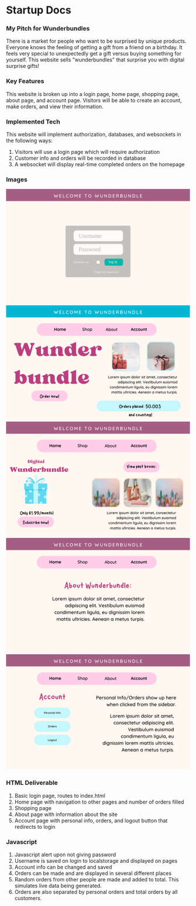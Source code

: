 # Startup Docs

### My Pitch for Wunderbundles
There is a market for people who want to be surprised by unique products. Everyone knows the feeling of getting a gift from a friend on a birthday. It feels very special to unexpectedly get a gift versus buying something for yourself. This website sells "wunderbundles" that surprise you with digital surprise gifts!

### Key Features
This website is broken up into a login page, home page, shopping page, about page, and account page. Visitors will be able to create an account, make orders, and view their information.

### Implemented Tech
This website will implement authorization, databases, and websockets in the following ways:
1) Visitors will use a login page which will require authorization
2) Customer info and orders will be recorded in database
3) A websocket will display real-time completed orders on the homepage

### Images
![Image 1](1.png)
![Image 2](2.png)
![Image 3](3.png)
![Image 4](4.png)
![Image 5](5.png)

### HTML Deliverable
1) Basic login page, routes to index.html
2) Home page with navigation to other pages and number of orders filled
3) Shopping page
4) About page with information about the site
5) Account page with personal info, orders, and logout button that redirects to login

### Javascript
1) Javascript alert upon not giving password
2) Username is saved on login to localstorage and displayed on pages
3) Account info can be changed and saved
4) Orders can be made and are displayed in several different places
5) Random orders from other people are made and added to total. This simulates live data being generated.
6) Orders are also separated by personal orders and total orders by all customers.